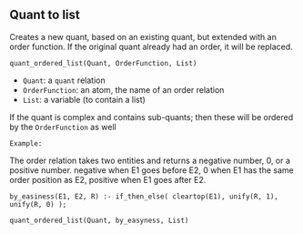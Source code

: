  ## Quant to list

Creates a new quant, based on an existing quant, but extended with an order function. If the original quant already had an order, it will be replaced.

    quant_ordered_list(Quant, OrderFunction, List)
    
* `Quant`: a `quant` relation
* `OrderFunction`: an atom, the name of an order relation
* `List`: a variable (to contain a list)

If the quant is complex and contains sub-quants; then these will be ordered by the `OrderFunction` as well

    Example:
    
The order relation takes two entities and returns a negative number, 0, or a positive number. negative when E1 goes before E2, 0 when E1 has the same order position as E2, positive when E1 goes after E2.    
    
    by_easiness(E1, E2, R) :- if_then_else( cleartop(E1), unify(R, 1), unify(R, 0) );
    
    quant_ordered_list(Quant, by_easyness, List) 
